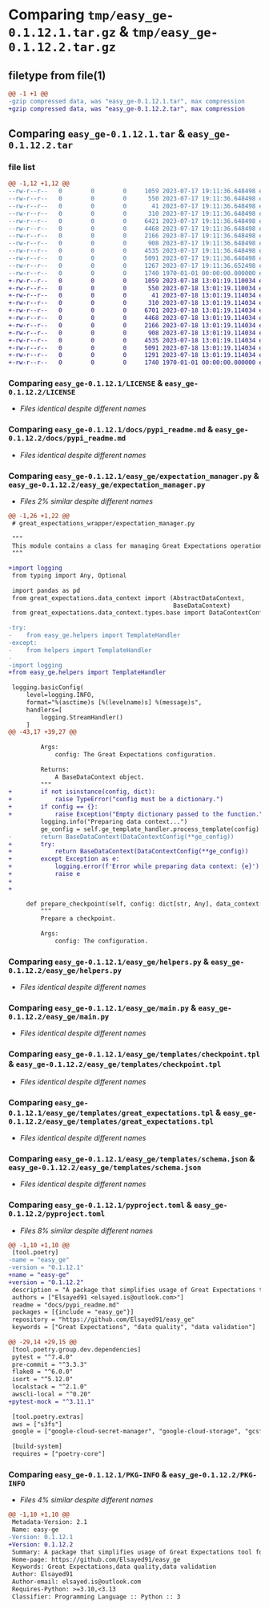 # Comparing `tmp/easy_ge-0.1.12.1.tar.gz` & `tmp/easy_ge-0.1.12.2.tar.gz`

## filetype from file(1)

```diff
@@ -1 +1 @@
-gzip compressed data, was "easy_ge-0.1.12.1.tar", max compression
+gzip compressed data, was "easy_ge-0.1.12.2.tar", max compression
```

## Comparing `easy_ge-0.1.12.1.tar` & `easy_ge-0.1.12.2.tar`

### file list

```diff
@@ -1,12 +1,12 @@
--rw-r--r--   0        0        0     1059 2023-07-17 19:11:36.648498 easy_ge-0.1.12.1/LICENSE
--rw-r--r--   0        0        0      550 2023-07-17 19:11:36.648498 easy_ge-0.1.12.1/docs/pypi_readme.md
--rw-r--r--   0        0        0       41 2023-07-17 19:11:36.648498 easy_ge-0.1.12.1/easy_ge/__init__.py
--rw-r--r--   0        0        0      310 2023-07-17 19:11:36.648498 easy_ge-0.1.12.1/easy_ge/entrypoint.py
--rw-r--r--   0        0        0     6421 2023-07-17 19:11:36.648498 easy_ge-0.1.12.1/easy_ge/expectation_manager.py
--rw-r--r--   0        0        0     4468 2023-07-17 19:11:36.648498 easy_ge-0.1.12.1/easy_ge/helpers.py
--rw-r--r--   0        0        0     2166 2023-07-17 19:11:36.648498 easy_ge-0.1.12.1/easy_ge/main.py
--rw-r--r--   0        0        0      908 2023-07-17 19:11:36.648498 easy_ge-0.1.12.1/easy_ge/templates/checkpoint.tpl
--rw-r--r--   0        0        0     4535 2023-07-17 19:11:36.648498 easy_ge-0.1.12.1/easy_ge/templates/great_expectations.tpl
--rw-r--r--   0        0        0     5091 2023-07-17 19:11:36.648498 easy_ge-0.1.12.1/easy_ge/templates/schema.json
--rw-r--r--   0        0        0     1267 2023-07-17 19:11:36.652498 easy_ge-0.1.12.1/pyproject.toml
--rw-r--r--   0        0        0     1740 1970-01-01 00:00:00.000000 easy_ge-0.1.12.1/PKG-INFO
+-rw-r--r--   0        0        0     1059 2023-07-18 13:01:19.110034 easy_ge-0.1.12.2/LICENSE
+-rw-r--r--   0        0        0      550 2023-07-18 13:01:19.110034 easy_ge-0.1.12.2/docs/pypi_readme.md
+-rw-r--r--   0        0        0       41 2023-07-18 13:01:19.114034 easy_ge-0.1.12.2/easy_ge/__init__.py
+-rw-r--r--   0        0        0      310 2023-07-18 13:01:19.114034 easy_ge-0.1.12.2/easy_ge/entrypoint.py
+-rw-r--r--   0        0        0     6701 2023-07-18 13:01:19.114034 easy_ge-0.1.12.2/easy_ge/expectation_manager.py
+-rw-r--r--   0        0        0     4468 2023-07-18 13:01:19.114034 easy_ge-0.1.12.2/easy_ge/helpers.py
+-rw-r--r--   0        0        0     2166 2023-07-18 13:01:19.114034 easy_ge-0.1.12.2/easy_ge/main.py
+-rw-r--r--   0        0        0      908 2023-07-18 13:01:19.114034 easy_ge-0.1.12.2/easy_ge/templates/checkpoint.tpl
+-rw-r--r--   0        0        0     4535 2023-07-18 13:01:19.114034 easy_ge-0.1.12.2/easy_ge/templates/great_expectations.tpl
+-rw-r--r--   0        0        0     5091 2023-07-18 13:01:19.114034 easy_ge-0.1.12.2/easy_ge/templates/schema.json
+-rw-r--r--   0        0        0     1291 2023-07-18 13:01:19.114034 easy_ge-0.1.12.2/pyproject.toml
+-rw-r--r--   0        0        0     1740 1970-01-01 00:00:00.000000 easy_ge-0.1.12.2/PKG-INFO
```

### Comparing `easy_ge-0.1.12.1/LICENSE` & `easy_ge-0.1.12.2/LICENSE`

 * *Files identical despite different names*

### Comparing `easy_ge-0.1.12.1/docs/pypi_readme.md` & `easy_ge-0.1.12.2/docs/pypi_readme.md`

 * *Files identical despite different names*

### Comparing `easy_ge-0.1.12.1/easy_ge/expectation_manager.py` & `easy_ge-0.1.12.2/easy_ge/expectation_manager.py`

 * *Files 2% similar despite different names*

```diff
@@ -1,26 +1,22 @@
 # great_expectations_wrapper/expectation_manager.py
 
 """
 This module contains a class for managing Great Expectations operations.
 """
 
+import logging
 from typing import Any, Optional
 
 import pandas as pd
 from great_expectations.data_context import (AbstractDataContext,
                                              BaseDataContext)
 from great_expectations.data_context.types.base import DataContextConfig
 
-try:
-    from easy_ge.helpers import TemplateHandler
-except:
-    from helpers import TemplateHandler
-
-import logging
+from easy_ge.helpers import TemplateHandler
 
 logging.basicConfig(
     level=logging.INFO,
     format="%(asctime)s [%(levelname)s] %(message)s",
     handlers=[
         logging.StreamHandler()
     ]
@@ -43,17 +39,27 @@
 
         Args:
             config: The Great Expectations configuration.
 
         Returns:
             A BaseDataContext object.
         """
+        if not isinstance(config, dict):
+            raise TypeError("config must be a dictionary.")
+        if config == {}:
+            raise Exception("Empty dictionary passed to the function.")
         logging.info("Preparing data context...")
         ge_config = self.ge_template_handler.process_template(config)
-        return BaseDataContext(DataContextConfig(**ge_config))
+        try:
+            return BaseDataContext(DataContextConfig(**ge_config))
+        except Exception as e:
+            logging.error(f'Error while preparing data context: {e}')
+            raise e
+
+
 
     def prepare_checkpoint(self, config: dict[str, Any], data_context: AbstractDataContext):
         """
         Prepare a checkpoint.
 
         Args:
             config: The configuration.
```

### Comparing `easy_ge-0.1.12.1/easy_ge/helpers.py` & `easy_ge-0.1.12.2/easy_ge/helpers.py`

 * *Files identical despite different names*

### Comparing `easy_ge-0.1.12.1/easy_ge/main.py` & `easy_ge-0.1.12.2/easy_ge/main.py`

 * *Files identical despite different names*

### Comparing `easy_ge-0.1.12.1/easy_ge/templates/checkpoint.tpl` & `easy_ge-0.1.12.2/easy_ge/templates/checkpoint.tpl`

 * *Files identical despite different names*

### Comparing `easy_ge-0.1.12.1/easy_ge/templates/great_expectations.tpl` & `easy_ge-0.1.12.2/easy_ge/templates/great_expectations.tpl`

 * *Files identical despite different names*

### Comparing `easy_ge-0.1.12.1/easy_ge/templates/schema.json` & `easy_ge-0.1.12.2/easy_ge/templates/schema.json`

 * *Files identical despite different names*

### Comparing `easy_ge-0.1.12.1/pyproject.toml` & `easy_ge-0.1.12.2/pyproject.toml`

 * *Files 8% similar despite different names*

```diff
@@ -1,10 +1,10 @@
 [tool.poetry]
-name = "easy_ge"
-version = "0.1.12.1"
+name = "easy-ge"
+version = "0.1.12.2"
 description = "A package that simplifies usage of Great Expectations tool for Data Validation."
 authors = ["Elsayed91 <elsayed.is@outlook.com>"]
 readme = "docs/pypi_readme.md"
 packages = [{include = "easy_ge"}]
 repository = "https://github.com/Elsayed91/easy_ge"
 keywords = ["Great Expectations", "data quality", "data validation"]
 
@@ -29,14 +29,15 @@
 [tool.poetry.group.dev.dependencies]
 pytest = "^7.4.0"
 pre-commit = "^3.3.3"
 flake8 = "^6.0.0"
 isort = "^5.12.0"
 localstack = "^2.1.0"
 awscli-local = "^0.20"
+pytest-mock = "^3.11.1"
 
 [tool.poetry.extras]
 aws = ["s3fs"]
 google = ["google-cloud-secret-manager", "google-cloud-storage", "gcsfs"]
 
 [build-system]
 requires = ["poetry-core"]
```

### Comparing `easy_ge-0.1.12.1/PKG-INFO` & `easy_ge-0.1.12.2/PKG-INFO`

 * *Files 4% similar despite different names*

```diff
@@ -1,10 +1,10 @@
 Metadata-Version: 2.1
 Name: easy-ge
-Version: 0.1.12.1
+Version: 0.1.12.2
 Summary: A package that simplifies usage of Great Expectations tool for Data Validation.
 Home-page: https://github.com/Elsayed91/easy_ge
 Keywords: Great Expectations,data quality,data validation
 Author: Elsayed91
 Author-email: elsayed.is@outlook.com
 Requires-Python: >=3.10,<3.13
 Classifier: Programming Language :: Python :: 3
```

